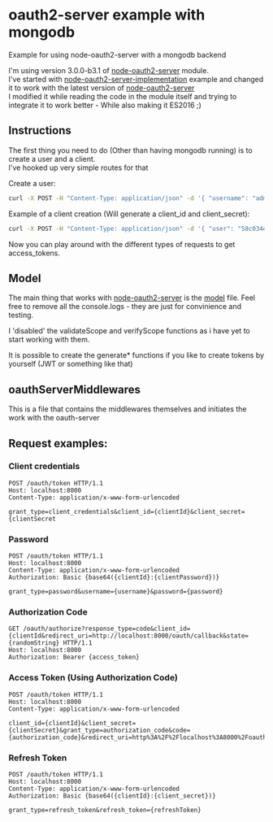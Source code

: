 # oauth2-server example with mongodb
Example for using node-oauth2-server with a mongodb backend

I'm using version 3.0.0-b3.1 of [node-oauth2-server](https://github.com/oauthjs/node-oauth2-server) module.<br>
I've started with [node-oauth2-server-implementation](https://github.com/manjeshpv/node-oauth2-server-implementation) example and changed it to work with the latest version of [node-oauth2-server](https://github.com/oauthjs/node-oauth2-server)<br>
I modified it while reading the code in the module itself and trying to integrate it to work better - While also making it ES2016 ;)

## Instructions
The first thing you need to do (Other than having mongodb running) is to create a user and a client. <br>
I've hooked up very simple routes for that

Create a user:
```bash
curl -X POST -H "Content-Type: application/json" -d '{ "username": "admin", "password": "admin", "scope": "profile" }' "http://localhost:8000/users/"
```

Example of a client creation (Will generate a client_id and client_secret):
```bash
curl -X POST -H "Content-Type: application/json" -d '{ "user": "58c034da09d909d85c515537", "name": "admin", "redirectUris": ["http://localhost:8000/oauth/callback"] }' "http://localhost:8000/clients"
```

Now you can play around with the different types of requests to get access_tokens.

## Model
The main thing that works with [node-oauth2-server](https://github.com/oauthjs/node-oauth2-server) is the [model](./model.js) file.
Feel free to remove all the console.logs - they are just for convinience and testing.

I 'disabled' the validateScope and verifyScope functions as i have yet to start working with them.

It is possible to create the generate* functions if you like to create tokens by yourself (JWT or something like that)

## oauthServerMiddlewares
This is a file that contains the middlewares themselves and initiates the work with the oauth-server

## Request examples:

### Client credentials
```
POST /oauth/token HTTP/1.1
Host: localhost:8000
Content-Type: application/x-www-form-urlencoded

grant_type=client_credentials&client_id={clientId}&client_secret={clientSecret
```

### Password
```
POST /oauth/token HTTP/1.1
Host: localhost:8000
Content-Type: application/x-www-form-urlencoded
Authorization: Basic {base64({clientId}:{clientPassword})}

grant_type=password&username={username}&password={password}
```

### Authorization Code
```
GET /oauth/authorize?response_type=code&client_id={clientId&redirect_uri=http://localhost:8000/oauth/callback&state={randomString} HTTP/1.1
Host: localhost:8000
Authorization: Bearer {access_token}
```

### Access Token (Using Authorization Code)
```
POST /oauth/token HTTP/1.1
Host: localhost:8000
Content-Type: application/x-www-form-urlencoded

client_id={clientId}&client_secret={clientSecret}&grant_type=authorization_code&code={authorization_code}&redirect_uri=http%3A%2F%2Flocalhost%3A8000%2Foauth%2Fcallback
```

### Refresh Token
```
POST /oauth/token HTTP/1.1
Host: localhost:8000
Content-Type: application/x-www-form-urlencoded
Authorization: Basic {base64({clientId}:{client_secret})}

grant_type=refresh_token&refresh_token={refreshToken}
```
